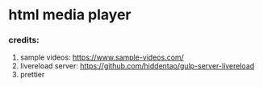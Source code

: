 # html media player

### credits:

1. sample videos: https://www.sample-videos.com/
2. livereload server: https://github.com/hiddentao/gulp-server-livereload
3. prettier
